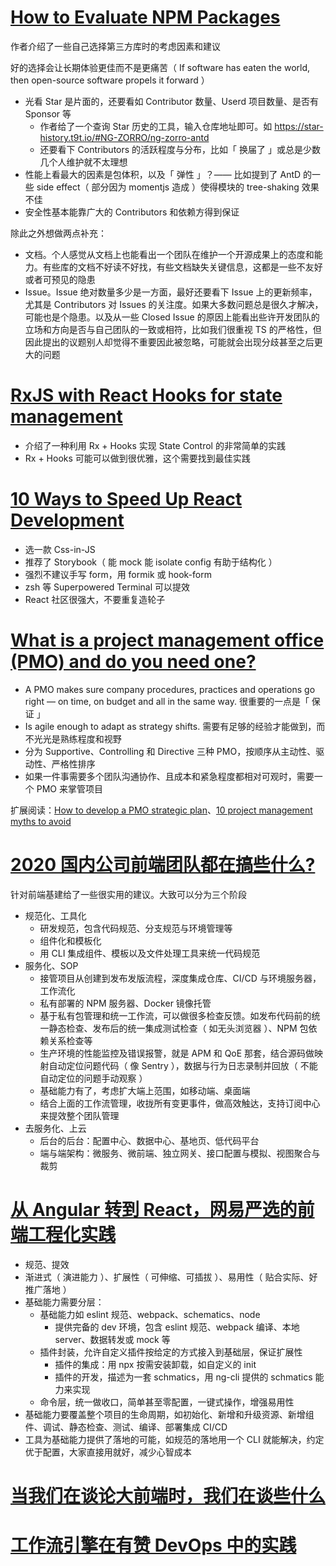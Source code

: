 # [How to Evaluate NPM Packages](https://thecarrots.io/blog/how-to-evaluate-npm-packages)

作者介绍了一些自己选择第三方库时的考虑因素和建议

好的选择会让长期体验更佳而不是更痛苦（ If software has eaten the world, then open-source software propels it forward ）

- 光看 Star 是片面的，还要看如 Contributor 数量、Userd 项目数量、是否有 Sponsor 等
    - 作者给了一个查询 Star 历史的工具，输入仓库地址即可。如 https://star-history.t9t.io/#NG-ZORRO/ng-zorro-antd
    - 还要看下 Contributors 的活跃程度与分布，比如「 换届了 」或总是少数几个人维护就不太理想
- 性能上看最大的因素是包体积，以及「 弹性 」？—— 比如提到了 AntD 的一些 side effect（ 部分因为 momentjs 造成 ）使得模块的 tree-shaking 效果不佳
- 安全性基本能靠广大的 Contributors 和依赖方得到保证

除此之外想做两点补充：

- 文档。个人感觉从文档上也能看出一个团队在维护一个开源成果上的态度和能力。有些库的文档不好读不好找，有些文档缺失关键信息，这都是一些不友好或者可预见的隐患
- Issue。Issue 绝对数量多少是一方面，最好还要看下 Issue 上的更新频率，尤其是 Contributors 对 Issues 的关注度。如果大多数问题总是很久才解决，可能也是个隐患。以及从一些 Closed Issue 的原因上能看出些许开发团队的立场和方向是否与自己团队的一致或相符，比如我们很重视 TS 的严格性，但因此提出的议题别人却觉得不重要因此被忽略，可能就会出现分歧甚至之后更大的问题

# [RxJS with React Hooks for state management](https://blog.logrocket.com/rxjs-with-react-hooks-for-state-management/)

- 介绍了一种利用 Rx + Hooks 实现 State Control 的非常简单的实践
- Rx + Hooks 可能可以做到很优雅，这个需要找到最佳实践

# [10 Ways to Speed Up React Development](https://thecarrots.io/blog/10-ways-to-speed-up-react-development)

- 选一款 Css-in-JS
- 推荐了 Storybook（ 能 mock 能 isolate config 有助于结构化 ）
- 强烈不建议手写 form，用 formik 或 hook-form
- zsh 等 Superpowered Terminal 可以提效
- React 社区很强大，不要重复造轮子

# [What is a project management office (PMO) and do you need one?](https://www.cio.com/article/2441862/what-is-a-project-management-office-pmo-and-do-you-need-one.html)

- A PMO makes sure company procedures, practices and operations go right — on time, on budget and all in the same way. 很重要的一点是「 保证 」
- Is agile enough to adapt as strategy shifts. 需要有足够的经验才能做到，而不光光是熟练程度和视野
- 分为 Supportive、Controlling 和 Directive 三种 PMO，按顺序从主动性、驱动性、严格性排序
- 如果一件事需要多个团队沟通协作、且成本和紧急程度都相对可观时，需要一个 PMO 来掌管项目

扩展阅读：[How to develop a PMO strategic plan](https://www.cio.com/article/3288926/how-to-develop-a-pmo-strategic-plan.html)、[10 project management myths to avoid](https://www.cio.com/article/3252332/10-project-management-myths-to-avoid.html)

# [2020 国内公司前端团队都在搞些什么?](https://www.zhihu.com/question/398940598/answer/1269685808)

针对前端基建给了一些很实用的建议。大致可以分为三个阶段

- 规范化、工具化
    - 研发规范，包含代码规范、分支规范与环境管理等
    - 组件化和模板化
    - 用 CLI 集成组件、模板以及文件处理工具来统一代码规范
- 服务化、SOP
    - 接管项目从创建到发布发版流程，深度集成仓库、CI/CD 与环境服务器，工作流化
    - 私有部署的 NPM 服务器、Docker 镜像托管
    - 基于私有包管理和统一工作流，可以做很多检查反馈。如发布代码前的统一静态检查、发布后的统一集成测试检查（ 如无头浏览器 ）、NPM 包依赖关系检查等
    - 生产环境的性能监控及错误报警，就是 APM 和 QoE 那套，结合源码做映射自动定位问题代码（ 像 Sentry ），数据与行为日志录制并回放（ 不能自动定位的问题手动观察 ）
    - 基础能力有了，考虑扩大端上范围，如移动端、桌面端
    - 结合上面的工作流管理，收拢所有变更事件，做高效触达，支持订阅中心来提效整个团队管理
- 去服务化、上云
    - 后台的后台：配置中心、数据中心、基地页、低代码平台
    - 端与端架构：微服务、微前端、独立网关、接口配置与模拟、视图聚合与裁剪

# [从 Angular 转到 React，网易严选的前端工程化实践](https://mp.weixin.qq.com/s/6NBaHzMtTCmEk3SKJQDTUQ)

- 规范、提效
- 渐进式（ 演进能力 ）、扩展性（ 可伸缩、可插拔 ）、易用性（ 贴合实际、好推广落地 ）
- 基础能力需要分层：
    - 基础能力如 eslint 规范、webpack、schematics、node
        - 提供完备的 dev 环境，包含 eslint 规范、webpack 编译、本地 server、数据转发或 mock 等
    - 插件封装，允许自定义插件按给定的方式接入到基础层，保证扩展性
        - 插件的集成：用 npx 按需安装卸载，如自定义的 init
        - 插件的开发，描述为一套 schmatics，用 ng-cli 提供的 schmatics 能力来实现
    - 命令层，统一做收口，简单甚至零配置，一键式操作，增强易用性
- 基础能力要覆盖整个项目的生命周期，如初始化、新增和升级资源、新增组件、调试、静态检查、测试、编译、部署集成 CI/CD
- 工具为基础能力提供了落地的可能，如规范的落地用一个 CLI 就能解决，约定优于配置，大家直接用就好，减少心智成本

# [当我们在谈论大前端时，我们在谈些什么](https://mp.weixin.qq.com/s/3sAnw1w1b5ZePvlFkBhHzw)

# [工作流引擎在有赞 DevOps 中的实践](https://tech.youzan.com/workflow-engine-in-youzan-devops/)

